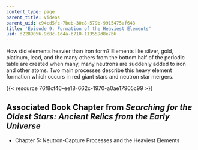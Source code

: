 ```yaml
---
content_type: page
parent_title: Videos
parent_uid: c94cd5fc-7beb-30c8-579b-9915475af643
title: 'Episode 9: Formation of the Heaviest Elements'
uid: d2289056-9c8c-1d4a-b710-113559d8e7b6
---
```


How did elements heavier than iron form? Elements like silver, gold, platinum, lead, and the many others from the bottom half of the periodic table are created when many, many neutrons are suddenly added to iron and other atoms. Two main processes describe this heavy element formation which occurs in red giant stars and neutron star mergers.

{{< resource 76f8cf46-ee18-662c-1970-a0ae17905c99 >}}

Associated Book Chapter from _Searching for the Oldest Stars: Ancient Relics from the Early Universe_
-----------------------------------------------------------------------------------------------------

*   Chapter 5: Neutron-Capture Processes and the Heaviest Elements